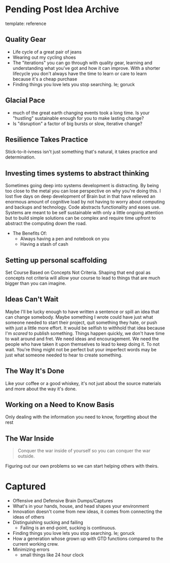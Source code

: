 Pending Post Idea Archive
=========
template: reference


## Quality Gear

* Life cycle of a great pair of jeans
* Wearing out my cycling shoes
* The "iterations" you can go through with quality gear, learning and understanding what you've got and how it can improve. With a shorter lifecycle you don't always have the time to learn or care to learn because it's a cheap purchase
* Finding things you love lets you stop searching. Ie; goruck

## Glacial Pace

  * much of the great earth changing events took a long time. Is your "hustling" sustainable enough for you to make lasting change?
  * Is "disruption" a factor of big bursts or slow, iterative change?

## Resilience Takes Practice

Stick-to-it-ivness isn't just something that's natural, it takes practice and determination.

## Investing times systems to abstract thinking

Sometimes going deep into systems development is distracting. By being too close to the metal you can lose perspective on why you're doing this. I lost five days on deep development of Brain but in that have relieved an enormous amount of cognitive load by not having to worry about computing and backups and technology. Code abstracts functionality and eases use. Systems are meant to be self sustainable with only a little ongoing attention but to build simple solutions can be complex and require time upfront to abstract the computing down the road.

* The Benefits Of:
    * Always having a pen and notebook on you
    * Having a stash of cash

## Setting up personal scaffolding

Set Course Based on Concepts Not Criteria. Shaping that end goal as concepts not criteria will allow your course to lead to things that are much bigger than you can imagine.

## Ideas Can't Wait

Maybe I'll be lucky enough to have written a sentence or spill an idea that can change somebody. Maybe something I wrote could have just what someone needed to start their project, quit something they hate, or push with just a little more effort. It would be selfish to withhold that idea because I'm _scared_ to publish something. Things happen quickly, we don't have time to wait around and fret. We need ideas and encouragement. We need the people who have taken it upon themselves to lead to keep doing it. To not wait. You're thing might not be perfect but your imperfect words may be just what someone needed to hear to create something.

## The Way It's Done

Like your coffee or a good whiskey, it's not just about the source materials and more about the way it's done.

## Working on a Need to Know Basis

Only dealing with the information you need to know, forgetting about the rest

## The War Inside

>Conquer the war inside of yourself so you can conquer the war outside.

Figuring out our own problems so we can start helping others with theirs.

Captured
=====

* Offensive and Defensive Brain Dumps/Captures
* What's in your hands, house, and head shapes your environment
* Innovation doesn't come from new ideas, it comes from connecting the ideas of others
* Distinguishing sucking and failing
  * Failing is an end-point, sucking is continuous.
* Finding things you love lets you stop searching. Ie; goruck
* How a generation whose grown up with GTD functions compared to the current working crew.
* Minimizing errors
  * small things like 24 hour clock